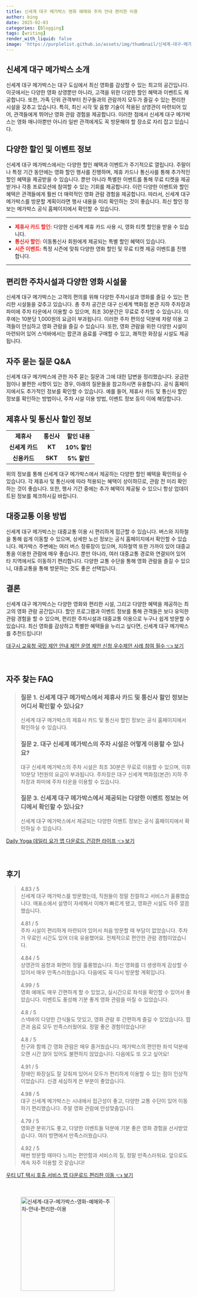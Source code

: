 ```yaml
---
title: 신세계 대구 메가박스 영화 예매와 주차 안내 편리한 이용
author: bing
date: 2025-02-03
categories: [Blogging]
tags: [writing]
render_with_liquid: false
image: 'https://purplelist.github.io/assets/img/thumbnail/신세계-대구-메가박스-영화-예매와-주차-안내-편리한-이용.webp'
---
```



<h2 id='신세계대구메가박스소개'>신세계 대구 메가박스 소개</h2>

<p>신세계 대구 메가박스는 대구 도심에서 최신 영화를 감상할 수 있는 최고의 공간입니다. 이곳에서는 다양한 영화 상영뿐만 아니라, 고객을 위한 다양한 할인 혜택과 이벤트도 제공합니다. 또한, 가족 단위 관객부터 친구들과의 관람까지 모두가 즐길 수 있는 편리한 시설을 갖추고 있습니다. 특히, 최신 시각 및 음향 기술이 적용된 상영관이 마련되어 있어, 관객들에게 뛰어난 영화 관람 경험을 제공합니다. 이러한 점에서 신세계 대구 메가박스는 영화 매니아뿐만 아니라 일반 관객에게도 꼭 방문해야 할 장소로 자리 잡고 있습니다.</p>

<h2 id='할인및이벤트정보'>다양한 할인 및 이벤트 정보</h2>

<p>신세계 대구 메가박스에서는 다양한 할인 혜택과 이벤트가 주기적으로 열립니다. 주말이나 특정 기간 동안에는 영화 할인 행사를 진행하며, 제휴 카드나 통신사를 통해 추가적인 할인 혜택을 제공받을 수 있습니다. 뿐만 아니라 특별한 이벤트를 통해 무료 티켓을 제공받거나 각종 프로모션에 참여할 수 있는 기회를 제공합니다. 이런 다양한 이벤트와 할인 혜택은 관객들에게 훨씬 더 매력적인 영화 관람 경험을 제공합니다. 따라서, 신세계 대구 메가박스를 방문할 계획이라면 행사 내용을 미리 확인하는 것이 좋습니다. 최신 할인 정보는 메가박스 공식 홈페이지에서 확인할 수 있습니다.</p>

<hr />

<ul>
    <li><b><span style="color: #ee2323;">제휴사 카드 할인:</span></b> 다양한 신세계 제휴 카드 사용 시, 영화 티켓 할인을 받을 수 있습니다.</li>
    <li><b><span style="color: #ee2323;">통신사 할인:</span></b> 이동통신사 회원에게 제공되는 특별 할인 혜택이 있습니다.</li>
    <li><b><span style="color: #ee2323;">시즌 이벤트:</span></b> 특정 시즌에 맞춰 다양한 영화 할인 및 무료 티켓 제공 이벤트를 진행합니다.</li>
</ul>

<hr />

<h2 id='충분한편의시설'>편리한 주차시설과 다양한 영화 시설물</h2>

<p>신세계 대구 메가박스는 고객의 편의를 위해 다양한 주차시설과 영화를 즐길 수 있는 편리한 시설들을 갖추고 있습니다. 총 주차 공간은 대구 신세계 백화점 본관 지하 주차장과 파미에 주차 타운에서 이용할 수 있으며, 최초 30분간은 무료로 주차할 수 있습니다. 이후에는 10분당 1,000원의 요금이 부과됩니다. 이러한 주차 편의성 덕분에 차량 이용 고객들이 안심하고 영화 관람을 즐길 수 있습니다. 또한, 영화 관람을 위한 다양한 시설이 마련되어 있어 스넥바에서는 팝콘과 음료를 구매할 수 있고, 쾌적한 화장실 시설도 제공됩니다.</p>

<h2 id='자주묻는질문'>자주 묻는 질문 Q&A</h2>

<p>신세계 대구 메가박스에 관한 자주 묻는 질문과 그에 대한 답변을 정리했습니다. 궁금한 점이나 불편한 사항이 있는 경우, 아래의 질문들을 참고하시면 유용합니다. 공식 홈페이지에서도 추가적인 정보를 확인할 수 있습니다. 예를 들어, 제휴사 카드 및 통신사 할인 정보를 확인하는 방법이나, 주차 시설 이용 방법, 이벤트 정보 등이 이에 해당합니다.</p>

<h2 id='제휴사할인정보'>제휴사 및 통신사 할인 정보</h2>

<table>
    <tr>
        <td style="text-align: center; height: 17px;"><b>제휴사</b></td>
        <td style="text-align: center; height: 17px;"><b>통신사</b></td>
        <td style="text-align: center; height: 17px;"><b>할인 내용</b></td>
    </tr>
    <tr>
        <td style="text-align: center; height: 17px;"><b>신세계 카드</b></td>
        <td style="text-align: center; height: 17px;"><b>KT</b></td>
        <td style="text-align: center; height: 17px;"><b>10% 할인</b></td>
    </tr>
    <tr>
        <td style="text-align: center; height: 17px;"><b>신용카드</b></td>
        <td style="text-align: center; height: 17px;"><b>SKT</b></td>
        <td style="text-align: center; height: 17px;"><b>5% 할인</b></td>
    </tr>
</table>

<p>위의 정보를 통해 신세계 대구 메가박스에서 제공하는 다양한 할인 혜택을 확인하실 수 있습니다. 각 제휴사 및 통신사에 따라 적용되는 혜택이 상이하므로, 관람 전 미리 확인하는 것이 좋습니다. 또한, 행사 기간 중에는 추가 혜택이 제공될 수 있으니 항상 업데이트된 정보를 체크하시길 바랍니다.</p>

<h2 id='대중교통이용법'>대중교통 이용 방법</h2>

<p>신세계 대구 메가박스는 대중교통 이용 시 편리하게 접근할 수 있습니다. 버스와 지하철을 통해 쉽게 이동할 수 있으며, 상세한 노선 정보는 공식 홈페이지에서 확인할 수 있습니다. 메가박스 주변에는 여러 버스 정류장이 있으며, 지하철역 또한 가까이 있어 대중교통을 이용한 관람에 매우 좋습니다. 뿐만 아니라, 여러 대중교통 경로와 연결되어 있어 타 지역에서도 이동하기 편리합니다. 다양한 교통 수단을 통해 영화 관람을 즐길 수 있으니, 대중교통을 통해 방문하는 것도 좋은 선택입니다.</p>

<h2 id='결론'>결론</h2>

<p>신세계 대구 메가박스는 다양한 영화와 편리한 시설, 그리고 다양한 혜택을 제공하는 최고의 영화 관람 공간입니다. 할인 프로그램과 이벤트 정보를 통해 관객들은 보다 유익한 관람 경험을 할 수 있으며, 편리한 주차시설과 대중교통 이용으로 누구나 쉽게 방문할 수 있습니다. 최신 영화를 감상하고 특별한 혜택들을 누리고 싶다면, 신세계 대구 메가박스를 추천드립니다!</p>


<p><a class="click-button" title="대구시 교육청 국민 제안 안내 제안 운영 제안 신청 우수제안 사례 참여 필수" href="https://purplelist.github.io/posts/%EB%8C%80%EA%B5%AC%EC%8B%9C-%EA%B5%90%EC%9C%A1%EC%B2%AD-%EA%B5%AD%EB%AF%BC-%EC%A0%9C%EC%95%88-%EC%95%88%EB%82%B4-%EC%A0%9C%EC%95%88-%EC%9A%B4%EC%98%81-%EC%A0%9C%EC%95%88-%EC%8B%A0%EC%B2%AD-%EC%9A%B0%EC%88%98%EC%A0%9C%EC%95%88-%EC%82%AC%EB%A1%80-%EC%B0%B8%EC%97%AC-%ED%95%84%EC%88%98/" rel="dofollow">대구시 교육청 국민 제안 안내 제안 운영 제안 신청 우수제안 사례 참여 필수 👈 보기</a></p><br>
<h2 id='자주_찾는_FAQ'>자주 찾는 FAQ</h2>
<div itemscope="" itemtype="https://schema.org/FAQPage"> 
<blockquote> 
<div itemscope="" itemprop="mainEntity" itemtype="https://schema.org/Question"> 
<h3 itemprop="name">질문 1. 신세계 대구 메가박스에서 제휴사 카드 및 통신사 할인 정보는 어디서 확인할 수 있나요?</h3> 
<div itemscope="" itemprop="acceptedAnswer" itemtype="https://schema.org/Answer"> 
<span itemprop="text"> 
<p>신세계 대구 메가박스의 제휴사 카드 및 통신사 할인 정보는 공식 홈페이지에서 확인하실 수 있습니다.</p> 
</span> 
</div> 
</div> 

<div itemscope="" itemprop="mainEntity" itemtype="https://schema.org/Question"> 
<h3 itemprop="name">질문 2. 대구 신세계 메가박스의 주차 시설은 어떻게 이용할 수 있나요?</h3> 
<div itemscope="" itemprop="acceptedAnswer" itemtype="https://schema.org/Answer"> 
<span itemprop="text"> 
<p>대구 신세계 메가박스의 주차 시설은 최초 30분은 무료로 이용할 수 있으며, 이후 10분당 1천원의 요금이 부과됩니다. 주차장은 대구 신세계 백화점(본관) 지하 주차장과 파미에 주차 타운을 이용할 수 있습니다.</p> 
</span> 
</div> 
</div> 

<div itemscope="" itemprop="mainEntity" itemtype="https://schema.org/Question"> 
<h3 itemprop="name">질문 3. 신세계 대구 메가박스에서 제공되는 다양한 이벤트 정보는 어디에서 확인할 수 있나요?</h3> 
<div itemscope="" itemprop="acceptedAnswer" itemtype="https://schema.org/Answer"> 
<span itemprop="text"> 
<p>신세계 대구 메가박스에서 제공되는 다양한 이벤트 정보는 공식 홈페이지에서 확인하실 수 있습니다.</p> 
</span> 
</div> 
</div> 
</blockquote> 
</div>
<p><a class="click-button" title="Daily Yoga 데일리 요가 앱 다운로드 건강한 라이프" href="https://purplelist.github.io/posts/Daily-Yoga-%EB%8D%B0%EC%9D%BC%EB%A6%AC-%EC%9A%94%EA%B0%80-%EC%95%B1-%EB%8B%A4%EC%9A%B4%EB%A1%9C%EB%93%9C-%EA%B1%B4%EA%B0%95%ED%95%9C-%EB%9D%BC%EC%9D%B4%ED%94%84/" rel="dofollow">Daily Yoga 데일리 요가 앱 다운로드 건강한 라이프 👈 보기</a></p><br>
<h2 id='후기'>후기</h2>
<div itemscope itemtype="https://schema.org/Product">
  <blockquote>
  <div itemprop="review" itemscope itemtype="https://schema.org/Review">
      <div itemprop="reviewRating" itemscope itemtype="https://schema.org/Rating"> <span itemprop="ratingValue">4.83</span> / <span itemprop="bestRating">5</span> </div>
      <span itemprop="reviewBody">신세계 대구 메가박스를 방문했는데, 직원들이 정말 친절하고 서비스가 훌륭했습니다. 매표소에서 설명이 자세해서 이해가 빠르게 됐고, 영화관 시설도 아주 깔끔했습니다.</span>
  </div>
  <br>
  <div itemprop="review" itemscope itemtype="https://schema.org/Review">
      <div itemprop="reviewRating" itemscope itemtype="https://schema.org/Rating"> <span itemprop="ratingValue">4.81</span> / <span itemprop="bestRating">5</span> </div>
      <span itemprop="reviewBody">주차 시설이 편리하게 마련되어 있어서 처음 방문할 때 부담이 없었습니다. 주차가 무료인 시간도 있어 더욱 유용했어요. 전체적으로 편안한 관람 경험이었습니다.</span>
  </div>
  <br>
  <div itemprop="review" itemscope itemtype="https://schema.org/Review">
      <div itemprop="reviewRating" itemscope itemtype="https://schema.org/Rating"> <span itemprop="ratingValue">4.84</span> / <span itemprop="bestRating">5</span> </div>
      <span itemprop="reviewBody">상영관의 음향과 화면이 정말 훌륭했습니다. 최신 영화를 더 생생하게 감상할 수 있어서 매우 만족스러웠습니다. 다음에도 꼭 다시 방문할 계획입니다.</span>
  </div>
  <br>
  <div itemprop="review" itemscope itemtype="https://schema.org/Review">
      <div itemprop="reviewRating" itemscope itemtype="https://schema.org/Rating"> <span itemprop="ratingValue">4.99</span> / <span itemprop="bestRating">5</span> </div>
      <span itemprop="reviewBody">영화 예매도 매우 간편하게 할 수 있었고, 실시간으로 좌석을 확인할 수 있어서 좋았습니다. 이벤트도 풍성해 기분 좋게 영화 관람을 마칠 수 있었습니다.</span>
  </div>
  <br>
  <div itemprop="review" itemscope itemtype="https://schema.org/Review">
      <div itemprop="reviewRating" itemscope itemtype="https://schema.org/Rating"> <span itemprop="ratingValue">4.8</span> / <span itemprop="bestRating">5</span> </div>
      <span itemprop="reviewBody">스넥바의 다양한 간식들도 맛있고, 영화 관람 후 간편하게 즐길 수 있었습니다. 팝콘과 음료 모두 만족스러웠어요. 정말 좋은 경험이었습니다!</span>
  </div>
  <br>
  <div itemprop="review" itemscope itemtype="https://schema.org/Review">
      <div itemprop="reviewRating" itemscope itemtype="https://schema.org/Rating"> <span itemprop="ratingValue">4.8</span> / <span itemprop="bestRating">5</span> </div>
      <span itemprop="reviewBody">친구와 함께 간 영화 관람은 매우 즐거웠습니다. 메가박스의 편안한 좌석 덕분에 오랜 시간 앉아 있어도 불편하지 않았습니다. 다음에도 또 오고 싶어요!</span>
  </div>
  <br>
  <div itemprop="review" itemscope itemtype="https://schema.org/Review">
      <div itemprop="reviewRating" itemscope itemtype="https://schema.org/Rating"> <span itemprop="ratingValue">4.91</span> / <span itemprop="bestRating">5</span> </div>
      <span itemprop="reviewBody">장애인 화장실도 잘 갖춰져 있어서 모두가 편리하게 이용할 수 있는 점이 인상적이었습니다. 신경 세심하게 쓴 부분이 좋았습니다.</span>
  </div>
  <br>
  <div itemprop="review" itemscope itemtype="https://schema.org/Review">
      <div itemprop="reviewRating" itemscope itemtype="https://schema.org/Rating"> <span itemprop="ratingValue">4.98</span> / <span itemprop="bestRating">5</span> </div>
      <span itemprop="reviewBody">대구 신세계 메가박스는 시내에서 접근성이 좋고, 다양한 교통 수단이 있어 이동하기 편리했습니다. 주말 영화 관람에 안성맞춤입니다.</span>
  </div>
  <br>
  <div itemprop="review" itemscope itemtype="https://schema.org/Review">
      <div itemprop="reviewRating" itemscope itemtype="https://schema.org/Rating"> <span itemprop="ratingValue">4.79</span> / <span itemprop="bestRating">5</span> </div>
      <span itemprop="reviewBody">영화관 분위기도 좋고, 다양한 이벤트들 덕분에 기분 좋은 영화 경험을 선사받았습니다. 여러 방면에서 만족스러웠습니다.</span>
  </div>
  <br>
  <div itemprop="review" itemscope itemtype="https://schema.org/Review">
      <div itemprop="reviewRating" itemscope itemtype="https://schema.org/Rating"> <span itemprop="ratingValue">4.92</span> / <span itemprop="bestRating">5</span> </div>
      <span itemprop="reviewBody">매번 방문할 때마다 느끼는 편안함과 서비스의 질, 정말 만족스러워요. 앞으로도 계속 자주 이용할 것 같습니다!</span>
  </div>
  </blockquote>
</div>
<p><a class="click-button" title="우티 UT 택시 호출 서비스 앱 다운로드 편리한 이동" href="https://purplelist.github.io/posts/%EC%9A%B0%ED%8B%B0-UT-%ED%83%9D%EC%8B%9C-%ED%98%B8%EC%B6%9C-%EC%84%9C%EB%B9%84%EC%8A%A4-%EC%95%B1-%EB%8B%A4%EC%9A%B4%EB%A1%9C%EB%93%9C-%ED%8E%B8%EB%A6%AC%ED%95%9C-%EC%9D%B4%EB%8F%99/" rel="dofollow">우티 UT 택시 호출 서비스 앱 다운로드 편리한 이동 👈 보기</a></p><br>
<figure class="image"><img src="https://purplelist.github.io/assets/img/thumbnail/신세계-대구-메가박스-영화-예매와-주차-안내-편리한-이용.webp" alt="신세계-대구-메가박스-영화-예매와-주차-안내-편리한-이용" width="256" height="256"></figure>